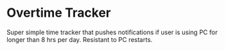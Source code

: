 # Overtime Tracker

Super simple time tracker that pushes notifications if user is using PC for longer than 8 hrs per day.
Resistant to PC restarts.
